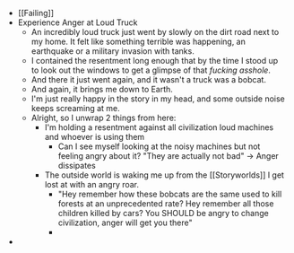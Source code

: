 - [[Failing]]
- Experience Anger at Loud Truck
	- An incredibly loud truck just went by slowly on the dirt road next to my home. It felt like something terrible was happening, an earthquake or a military invasion with tanks.
	- I contained the resentment long enough that by the time I stood up to look out the windows to get a glimpse of that _fucking asshole_.
	- And there it just went again, and it wasn't a truck was a bobcat.
	- And again, it brings me down to Earth.
	- I'm just really happy in the story in my head, and some outside noise keeps screaming at me.
	- Alright, so I unwrap 2 things from here:
		- I'm holding a resentment against all civilization loud machines and whoever is using them
			- Can I see myself looking at the noisy machines but not feeling angry about it? "They are actually not bad" -> Anger dissipates
		- The outside world is waking me up from the [[Storyworlds]] I get lost at with an angry roar.
			- "Hey remember how these bobcats are the same used to kill forests at an unprecedented rate? Hey remember all those children killed by cars? You SHOULD be angry to change civilization, anger will get you there"
			-
-